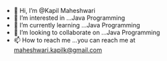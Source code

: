 - 👋 Hi, I’m @Kapil Maheshwari
- 👀 I’m interested in ...Java Programming
- 🌱 I’m currently learning ...Java Programming
- 💞️ I’m looking to collaborate on ...Java Programming
- 📫 How to reach me ...you can reach me at maheshwari.kapilk@gmail.com

<!---
KapilKMaheshwari/KapilKMaheshwari is a ✨ special ✨ repository because its `README.md` (this file) appears on your GitHub profile.
You can click the Preview link to take a look at your changes.
--->
